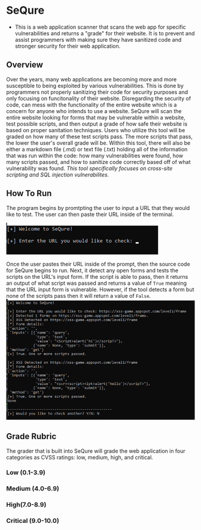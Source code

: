 # SeQure

+ This is a web application scanner that scans the web app for specific vulnerabilities and returns a "grade" for their website. It is to prevent and assist programmers with making sure they have sanitized code and stronger security for their web application.

## Overview

Over the years, many web applications are becoming more and more susceptible to being exploited by various vulnerabilities. This is done by programmers not properly sanitizing their code for security purposes and only focusing on funcitonality of their website. Disregarding the security of code, can mess with the functionality of the entire website which is a concern for anyone who intends to use a website. SeQure will scan the entire website looking for forms that may be vulnerable within a website, test possible scripts, and then output a grade of how safe their website is based on proper sanitation techniques.
Users who utilize this tool will be graded on how many of these test scripts pass. The more scripts that pass, the lower the user's overall grade will be. Within this tool, there will also be either a markdown file (.md) or text file (.txt) holding all of the information that was run within the code: how many vulnerabilities were found, how many scripts passed, and how to sanitize code correctly based off of what vulnerability was found. *This tool specifically focuses on cross-site scripting and SQL injection vulnerabilites.*

## How To Run

The program begins by promtpting the user to input a URL that they would like to test. The user can then paste their URL inside of the terminal.

![Beginning Prompt](img/bg_prompt.png)

Once the user pastes their URL inside of the prompt, then the source code for SeQure begins to run. Next, it detect any open forms and tests the scripts on the URL's input form. If the script is able to pass, then it returns an output of what script was passed and returns a value of `True` meaning that the URL input form is vulnerable. However, if the tool detects a form but none of the scripts pass then it will return a value of `False`.
![Example URL](img/ex_prompt.png)

## Grade Rubric

The grader that is built into SeQure will grade the web application in four categories as CVSS ratings: low, medium, high, and critical.

### Low (0.1-3.9)

### Medium (4.0-6.9)

### High(7.0-8.9)

### Critical (9.0-10.0)
